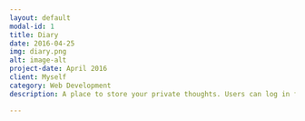 ```yaml
---
layout: default
modal-id: 1
title: Diary
date: 2016-04-25
img: diary.png
alt: image-alt
project-date: April 2016
client: Myself
category: Web Development
description: A place to store your private thoughts. Users can log in from anywhere and post knowing their private thoughts are just that, private. Built using Flask, SQL-Alchemy, Sqlite, and Bcrypt. See the source at <a class="modal-link" href="https://github.com/jonalligood/flask-diary">Github</a>.

---
```

